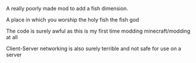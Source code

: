 A really poorly made mod to add a fish dimension.

A place in which you worship the holy fish
the fish god


The code is surely awful as this is my first time modding minecraft/modding at all

Client-Server networking is also surely terrible and not safe for use on a server
